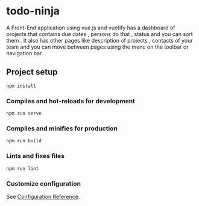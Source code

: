 # todo-ninja
A Front-End application using vue.js and vuetify has a dashboard of projects that contains due dates , persons do that , status and you can sort them . It also has other pages like description of projects , contacts of your team and you can move between pages using the menu on the toolbar or  navigation bar.










## Project setup
```
npm install
```

### Compiles and hot-reloads for development
```
npm run serve
```

### Compiles and minifies for production
```
npm run build
```

### Lints and fixes files
```
npm run lint
```

### Customize configuration
See [Configuration Reference](https://cli.vuejs.org/config/).
